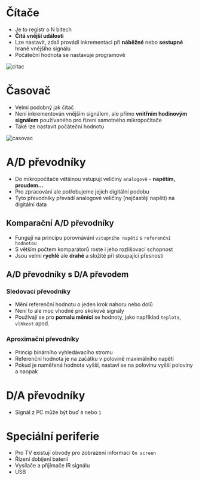 # Čítače

- Je to registr o N bitech
- **Čítá vnější události**
- Lze nastavit, zdali provádí inkrementaci při **náběžné** nebo **sestupné** hraně vnějšího signálu
- Počáteční hodnota se nastavuje programově

![citac](https://github.com/janekspalek/apps-zkouska/assets/98762780/c801a04a-0275-4cf3-84b0-9f8792212391)

# Časovač

- Velmi podobný jak čítač
- Není inkrementován vnějším signálem, ale přímo **vnitřním hodinovým signálem** používaného pro řízení samotného mikropočítače
- Také lze nastavit počáteční hodnotu

![casovac](https://github.com/janekspalek/apps-zkouska/assets/98762780/f439ce8e-a1cb-4fee-8c39-ab7b87ffb873)

# A/D převodníky

- Do mikropočítače většinou vstupují veličiny `analogově` - **napětím, proudem...**
- Pro zpracování ale potřebujeme jejich digitální podobu
- Tyto převodníky převádí analogové veličiny (nejčastěji napětí) na digitální data

## Komparační A/D převodníky

- Fungují na principu porovnávání `vstupního napětí` s `referenční hodnotou`
- S větším počtem komparátorů roste i jeho rozlišovací schopnost
- Jsou velmi **rychlé** ale **drahé** a složité při stoupající přesnosti

## A/D převodníky s D/A převodem

### Sledovací převodníky

- Mění referenční hodnotu o jeden krok nahoru nebo dolů
- Není to ale moc vhodné pro skokové signály
- Používají se pro **pomalu měnící** se hodnoty, jako například `teplota`, `vlhkost` apod.

### Aproximační převodníky

- Princip binárního vyhledávacího stromu
- Referenční hodnota je na začátku v polovině maximálního napětí
- Pokud je naměřená hodnota vyšší, nastaví se na polovinu vyšší poloviny a naopak

# D/A převodníky

- Signál z PC může být buď `0` nebo `1`

# Speciální periferie

- Pro TV existují obvody pro zobrazení informací `On screen`
- Řízení dobíjení baterií
- Vysílače a příjímače IR signálu
- USB
